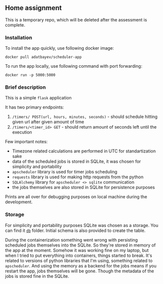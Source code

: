 ## Home assignment

This is a temporary repo, which will be deleted after the assessment is complete.

### Installation

To install the app quickly, use following docker image:

`docker pull adatbayev/scheduler-app`

To run the app locally, use following command with port forwarding:

`docker run -p 5000:5000`

### Brief description

This is a simple `flask` application

It has two primary endpoints:
1) `/timers/ POST(url, hours, minutes, seconds)` - should schedule hitting given url after given amount of time
2) `/timers/<timer_id> GET` - should return amount of seconds left until the execution

Few important notes:

- Timezone related calculations are performed in UTC for standartization sake
- data of the scheduled jobs is stored in SQLite, it was chosen for simplicity and portability
- `apscheduler` library is used for timer jobs scheduling
- `requests` library is used for making http requests from the python
- `SQLAlchemy` library for `apscheduler <> sqlite` communication
- the jobs themselves are also stored in SQLite for persistence purposes

Prints are all over for debugging purposes on local machine during the development.

### Storage

For simplicity and portability purposes SQLite was chosen as a storage. You can find it [`db`](db) folder. Initial schema is also provided to create the table.

During the containerization something went wrong with persisting scheduled jobs themselves into the SQLite. So they're stored in memory of the app at the moment. Somehow it was working fine on my laptop, but when I tried to put everything into containers, things started to break. It's related to versions of python libraries that I'm using, something related to `apscheduler`. And using the memory as a backend for the jobs means if you restart the app, jobs themselves will be gone. Though the metadata of the jobs is stored fine in the SQLite.
